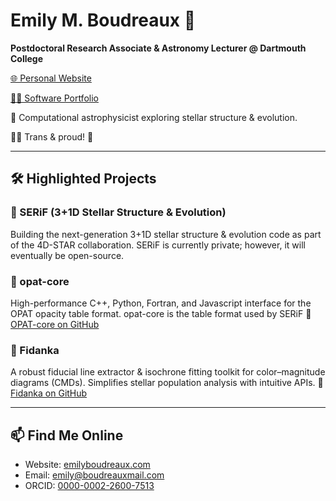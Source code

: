 # Emily M. Boudreaux 🔭

**Postdoctoral Research Associate & Astronomy Lecturer @ Dartmouth College**

[🌐 Personal Website](https://emilyboudreaux.com)

[👩‍💻 Software Portfolio](https://tboudreaux.github.io/tboudreaux/)

🔭 Computational astrophysicist exploring stellar structure & evolution.

🏳️‍⚧️ Trans & proud! 🎉

---

## 🛠️ Highlighted Projects

### 🚀 SERiF (3+1D Stellar Structure & Evolution)

Building the next-generation 3+1D stellar structure & evolution code as part of the 4D-STAR collaboration. SERiF is currently private; however, it will eventually be open-source.

### 📂 opat-core

High-performance C++, Python, Fortran, and Javascript interface for the OPAT opacity table format. opat-core is the table format used by SERiF
🔗 [OPAT-core on GitHub](https://github.com/4D-STAR/opat-core)

### 🌳 Fidanka

A robust fiducial line extractor & isochrone fitting toolkit for color–magnitude diagrams (CMDs). Simplifies stellar population analysis with intuitive APIs.
🔗 [Fidanka on GitHub](https://github.com/tboudreaux/fidanka)

---

## 📫 Find Me Online

* Website: [emilyboudreaux.com](https://emilyboudreaux.com)
* Email: [emily@boudreauxmail.com](mailto:emily@boudreauxmail.com)
* ORCID: [0000-0002-2600-7513](https://orcid.org/0000-0002-2600-7513)
